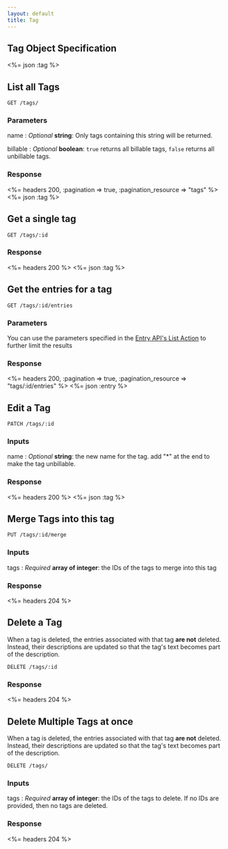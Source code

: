 ```yaml
---
layout: default
title: Tag
---
```


## Tag Object Specification
<%= json :tag %>

## List all Tags

~~~
GET /tags/
~~~

### Parameters

name
: *Optional* **string**: Only tags containing this string will be returned.

billable
: *Optional* **boolean**: `true` returns all billable tags, `false` returns all unbillable tags.

### Response

<%= headers 200, :pagination => true, :pagination_resource => "tags" %>
<%= json :tag %>

## Get a single tag

~~~
GET /tags/:id
~~~

### Response

<%= headers 200 %>
<%= json :tag %>

## Get the entries for a tag

~~~
GET /tags/:id/entries
~~~

### Parameters

You can use the parameters specified in the [Entry API's List Action](/entries/index.html#list) to further limit the results

### Response

<%= headers 200, :pagination => true, :pagination_resource => "tags/:id/entries" %>
<%= json :entry %>

## Edit a Tag

~~~
PATCH /tags/:id
~~~

### Inputs

name
: *Optional* **string**: the new name for the tag. add "*" at the end to make the tag unbillable.

### Response

<%= headers 200 %>
<%= json :tag %>

## Merge Tags into this tag

~~~
PUT /tags/:id/merge
~~~

### Inputs

tags
: *Required* **array of integer**: the IDs of the tags to merge into this tag

### Response

<%= headers 204 %>

## Delete a Tag

When a tag is deleted, the entries associated with that tag **are not** deleted. Instead, their descriptions are updated so that the tag's text becomes part of the description.

~~~
DELETE /tags/:id
~~~

### Response

<%= headers 204 %>

## Delete Multiple Tags at once

When a tag is deleted, the entries associated with that tag **are not** deleted. Instead, their descriptions are updated so that the tag's text becomes part of the description.

~~~
DELETE /tags/
~~~

### Inputs

tags
: *Required* **array of integer**: the IDs of the tags to delete. If no IDs are provided, then no tags are deleted.

### Response

<%= headers 204 %>


